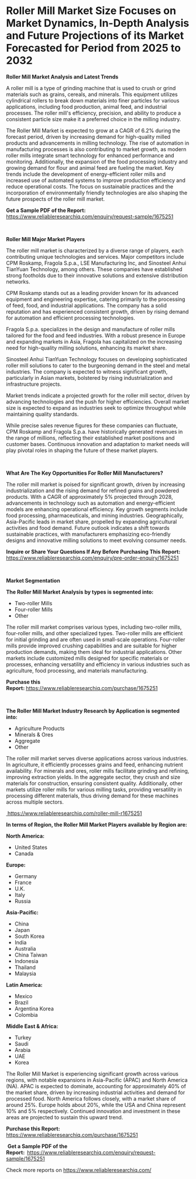 <p><h1>Roller Mill Market Size Focuses on Market Dynamics, In-Depth Analysis and Future Projections of its Market Forecasted for Period from 2025 to 2032</h1></p><p><strong>Roller Mill Market Analysis and Latest Trends</strong></p>
<p><p>A roller mill is a type of grinding machine that is used to crush or grind materials such as grains, cereals, and minerals. This equipment utilizes cylindrical rollers to break down materials into finer particles for various applications, including food production, animal feed, and industrial processes. The roller mill's efficiency, precision, and ability to produce a consistent particle size make it a preferred choice in the milling industry.</p><p>The Roller Mill Market is expected to grow at a CAGR of 6.2% during the forecast period, driven by increasing demand for high-quality milled products and advancements in milling technology. The rise of automation in manufacturing processes is also contributing to market growth, as modern roller mills integrate smart technology for enhanced performance and monitoring. Additionally, the expansion of the food processing industry and growing demand for flour and animal feed are fueling the market. Key trends include the development of energy-efficient roller mills and increased use of automated systems to improve production efficiency and reduce operational costs. The focus on sustainable practices and the incorporation of environmentally friendly technologies are also shaping the future prospects of the roller mill market.</p></p>
<p><strong>Get a Sample PDF of the Report:&nbsp;</strong> <a href="https://www.reliableresearchiq.com/enquiry/request-sample/1675251?utm_campaign=2821&utm_medium=2&utm_source=Github&utm_content=ia&utm_term=25032025&utm_id=roller-mill">https://www.reliableresearchiq.com/enquiry/request-sample/1675251</a></p>
<p>&nbsp;</p>
<p><strong>Roller Mill Major Market Players</strong></p>
<p><p>The roller mill market is characterized by a diverse range of players, each contributing unique technologies and services. Major competitors include CPM Roskamp, Fragola S.p.a., LSE Manufacturing Inc, and Sinosteel Anhui TianYuan Technology, among others. These companies have established strong footholds due to their innovative solutions and extensive distribution networks.</p><p>CPM Roskamp stands out as a leading provider known for its advanced equipment and engineering expertise, catering primarily to the processing of feed, food, and industrial applications. The company has a solid reputation and has experienced consistent growth, driven by rising demand for automation and efficient processing technologies. </p><p>Fragola S.p.a. specializes in the design and manufacture of roller mills tailored for the food and feed industries. With a robust presence in Europe and expanding markets in Asia, Fragola has capitalized on the increasing need for high-quality milling solutions, enhancing its market share.</p><p>Sinosteel Anhui TianYuan Technology focuses on developing sophisticated roller mill solutions to cater to the burgeoning demand in the steel and metal industries. The company is expected to witness significant growth, particularly in Asian markets, bolstered by rising industrialization and infrastructure projects.</p><p>Market trends indicate a projected growth for the roller mill sector, driven by advancing technologies and the push for higher efficiencies. Overall market size is expected to expand as industries seek to optimize throughput while maintaining quality standards.</p><p>While precise sales revenue figures for these companies can fluctuate, CPM Roskamp and Fragola S.p.a. have historically generated revenues in the range of millions, reflecting their established market positions and customer bases. Continuous innovation and adaptation to market needs will play pivotal roles in shaping the future of these market players.</p></p>
<p>&nbsp;</p>
<p><strong>What Are The Key Opportunities For Roller Mill Manufacturers?</strong></p>
<p><p>The roller mill market is poised for significant growth, driven by increasing industrialization and the rising demand for refined grains and powdered products. With a CAGR of approximately 5% projected through 2028, advancements in technology such as automation and energy-efficient models are enhancing operational efficiency. Key growth segments include food processing, pharmaceuticals, and mining industries. Geographically, Asia-Pacific leads in market share, propelled by expanding agricultural activities and food demand. Future outlook indicates a shift towards sustainable practices, with manufacturers emphasizing eco-friendly designs and innovative milling solutions to meet evolving consumer needs.</p></p>
<p><strong>Inquire or Share Your Questions If Any Before Purchasing This Report:</strong> <a href="https://www.reliableresearchiq.com/enquiry/pre-order-enquiry/1675251?utm_campaign=2821&utm_medium=2&utm_source=Github&utm_content=ia&utm_term=25032025&utm_id=roller-mill">https://www.reliableresearchiq.com/enquiry/pre-order-enquiry/1675251</a></p>
<p>&nbsp;</p>
<p><strong>Market Segmentation</strong></p>
<p><strong>The Roller Mill Market Analysis by types is segmented into:</strong></p>
<p><ul><li>Two-roller Mills</li><li>Four-roller Mills</li><li>Other</li></ul></p>
<p><p>The roller mill market comprises various types, including two-roller mills, four-roller mills, and other specialized types. Two-roller mills are efficient for initial grinding and are often used in small-scale operations. Four-roller mills provide improved crushing capabilities and are suitable for higher production demands, making them ideal for industrial applications. Other markets include customized mills designed for specific materials or processes, enhancing versatility and efficiency in various industries such as agriculture, food processing, and materials manufacturing.</p></p>
<p><strong>Purchase this Report:&nbsp;</strong><a href="https://www.reliableresearchiq.com/purchase/1675251?utm_campaign=2821&utm_medium=2&utm_source=Github&utm_content=ia&utm_term=25032025&utm_id=roller-mill">https://www.reliableresearchiq.com/purchase/1675251</a></p>
<p>&nbsp;</p>
<p><strong>The Roller Mill Market Industry Research by Application is segmented into:</strong></p>
<p><ul><li>Agriculture Products</li><li>Minerals & Ores</li><li>Aggregate</li><li>Other</li></ul></p>
<p><p>The roller mill market serves diverse applications across various industries. In agriculture, it efficiently processes grains and feed, enhancing nutrient availability. For minerals and ores, roller mills facilitate grinding and refining, improving extraction yields. In the aggregate sector, they crush and size materials for construction, ensuring consistent quality. Additionally, other markets utilize roller mills for various milling tasks, providing versatility in processing different materials, thus driving demand for these machines across multiple sectors.</p></p>
<p><a href="https://www.reliableresearchiq.com/roller-mill-r1675251?utm_campaign=2821&utm_medium=2&utm_source=Github&utm_content=ia&utm_term=25032025&utm_id=roller-mill">&nbsp;https://www.reliableresearchiq.com/roller-mill-r1675251</a></p>
<p><strong>In terms of Region, the Roller Mill Market Players available by Region are:</strong></p>
<p>
    <p> <strong> North America: </strong>
        <ul>
            <li>United States</li>
            <li>Canada</li>
        </ul>
        </p> 
    <p> <strong> Europe: </strong>
        <ul>
            <li>Germany</li>
            <li>France</li>
            <li>U.K.</li>
            <li>Italy</li>
            <li>Russia</li>
        </ul>
        </p> 
    <p> <strong> Asia-Pacific: </strong>
        <ul>
            <li>China</li>
            <li>Japan</li>
            <li>South Korea</li>
            <li>India</li>
            <li>Australia</li>
            <li>China Taiwan</li>
            <li>Indonesia</li>
            <li>Thailand</li>
            <li>Malaysia</li>
        </ul>
        </p> 
    <p> <strong> Latin America: </strong>
        <ul>
            <li>Mexico</li>
            <li>Brazil</li>
            <li>Argentina Korea</li>
            <li>Colombia</li>
        </ul>
        </p> 
    <p> <strong> Middle East & Africa: </strong>
        <ul>
            <li>Turkey</li>
            <li>Saudi</li>
            <li>Arabia</li>
            <li>UAE</li>
            <li>Korea</li>
        </ul>
    </p>
    </p>
<p><p>The Roller Mill Market is experiencing significant growth across various regions, with notable expansions in Asia-Pacific (APAC) and North America (NA). APAC is expected to dominate, accounting for approximately 40% of the market share, driven by increasing industrial activities and demand for processed food. North America follows closely, with a market share of around 25%. Europe holds about 20%, while the USA and China represent 10% and 5% respectively. Continued innovation and investment in these areas are projected to sustain this upward trend.</p></p>
<p><strong>Purchase this Report: </strong><a href="https://www.reliableresearchiq.com/purchase/1675251?utm_campaign=2821&utm_medium=2&utm_source=Github&utm_content=ia&utm_term=25032025&utm_id=roller-mill">https://www.reliableresearchiq.com/purchase/1675251</a></p>
<p>&nbsp;<strong>Get a Sample PDF of the Report:&nbsp;&nbsp;</strong><a href="https://www.reliableresearchiq.com/enquiry/request-sample/1675251?utm_campaign=2821&utm_medium=2&utm_source=Github&utm_content=ia&utm_term=25032025&utm_id=roller-mill">https://www.reliableresearchiq.com/enquiry/request-sample/1675251</a></p>
<p><strong></strong></p>
<p>Check more reports on <a href="https://www.reliableresearchiq.com/?utm_campaign=2821&utm_medium=2&utm_source=Github&utm_content=ia&utm_term=25032025&utm_id=roller-mill">https://www.reliableresearchiq.com/</a></p>